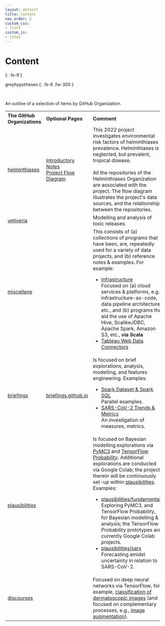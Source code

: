```yaml
---
layout: default
title: Content
nav_order: 2
custom_css:
- lists
custom_js:
- latex
---
```


# Content
{: .fs-9 }

greyhypotheses
{: .fs-6 .fw-300 }

<br>

An outline of a selection of items by GitHub Organization.

<table>

  <tr>
      <th style="width:13%;text-align: left;">The GitHub Organizations</th><th style="width:13%;text-align: left;">Optional Pages</th><th style="text-align: left;">Comment</th>
  </tr>

  <tr>
    <td><a href="https://github.com/helminthiases" target="\_blank">helminthiases</a></td>
    <td><a href="https://helminthiases.github.io" target="\_blank">Introductory Notes</a><br>
        <a href="https://helminthiases.github.io/flow#flow-diagram">Project Flow Diagram</a></td>
    <td>This 2022 project investigates environmental risk factors of helminthiases prevalence.  Helminthiases is a neglected, but prevalent, tropical disease. <br><br>All the repositories of the Helminthiases Organization are associated with the project.  The flow diagram illustrates the project's data sources,  and the relationships between the repositories.</td>
  </tr>

  <tr>
    <td><a href="https://github.com/vetiveria" target="\_blank">vetiveria</a></td>
    <td></td>
    <td>Modelling and analysis of toxic releases.</td>
  </tr>

  <tr>
    <td><a href="https://github.com/miscellane" target="\_blank">miscellane</a></td>
    <td></td>
    <td>This consists of (a) collections of programs that have been, are, repeatedly used for a variety of data projects, and (b) reference notes & examples.  For example:
      <ul>
      <li><a href="https://github.com/miscellane/infrastructure" target="\_blank">Infrastructure</a><br>Focused on (a) cloud services & platforms, e.g., infrastructure-as-code, data pipeline architecture, etc., and (b) programs that aid the use of Apache Hive, ScalikeJDBC, Apache Spark, Amazon S3, etc., <b>via Scala</b></li>
      <li><a href="https://miscellane.github.io/miscellane/tableau/tableau-web-data-connector.html#tableau-web-data-connector" target="\_blank">Tableau Web Data Connectors</a></li>      
      </ul>
    </td>
  </tr>

  <tr>
    <td><a href="https://github.com/briefings" target="\_blank">briefings</a></td>
    <td><a href="https://briefings.github.io" target="\_blank">briefings.github.io</a></td>
    <td>Is focused on brief explorations, analysis, modelling, and features engineering.  Examples:
      <ul>
      <li><a href="https://briefings.github.io/briefings/spark-dataset-and-spark-sql" target="\_blank">Spark Dataset & Spark SQL</a><br>Parallel examples.</li>
      <li><a href="https://briefings.github.io/briefings/sars" target="\_blank">SARS-CoV-2 Trends & Metrics</a><br>An investigation of measures, metrics.</li>
      </ul>
    </td>
  </tr>

  <tr>
    <td><a href="https://github.com/plausibilities" target="\_blank">plausibilities</a></td>
    <td></td>    
    <td>Is focused on Bayesian modelling explorations via <a href="https://docs.pymc.io" target="\_blank">PyMC3</a> and <a href="https://www.tensorflow.org/probability/">TensorFlow Probability</a>.  Additional explorations are conducted via Google Colab; the projects therein will be continuously set-up within <a href="https://github.com/plausibilities" target="\_blank">plausibilities</a>.  Examples:
      <ul>
        <li><a href="https://github.com/plausibilities/fundamentals" target="\_blank">plausibilities/fundamentals</a><br/>Exploring PyMC3, and TensorFlow Probability, for Bayesian modelling & analysis; the TensorFlow Probability prototypes are currently Google Colab projects.</li>
        <li><a href="https://github.com/plausibilities/sars" target="\_blank">plausibilities/sars</a><br/>Forecasting amidst uncertainty in relation to SARS-CoV-2.</li>
      </ul>
    </td>
  </tr>

  <tr>
    <td><a href="https://github.com/discourses" target="\_blank">discourses</a></td>
    <td></td>
    <td>Focused on deep neural networks via TensorFlow, for example, <a href="https://github.com/discourses/derma" target="\_blank">classification of dermatoscopic images</a> (and focused on complementary processes, e.g., <a href="https://github.com/discourses/augmentation" target="\_blank">image augmentation</a>).</td>
  </tr>



</table>









<br>
